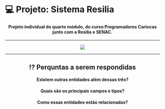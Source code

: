 # 💻 Projeto: Sistema Resilia
<div align="center" style="display: inline_block">

#### Projeto individual do quarto módulo, do curso Programadores Cariocas junto com a Resilia e SENAC.

---

<img align="center" src="https://user-images.githubusercontent.com/113939119/215633759-3a69a15f-17e1-476a-8ad6-4f4f566fadc4.png">

---

## ⁉ Perquntas a serem respondidas

#### Existem outras entidades além dessas três?

#### Quais são os principais campos e tipos?

#### Como essas entidades estão relacionadas?
  
</div>
